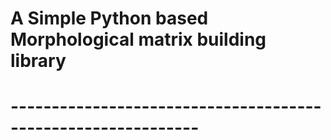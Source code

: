 # A Simple Python based Morphological matrix building library
# -------------------------------------------------------------

